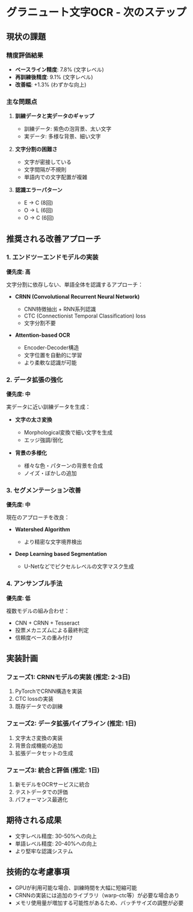 # グラニュート文字OCR - 次のステップ

## 現状の課題

### 精度評価結果
- **ベースライン精度**: 7.8% (文字レベル)
- **再訓練後精度**: 9.1% (文字レベル) 
- **改善幅**: +1.3% (わずかな向上)

### 主な問題点
1. **訓練データと実データのギャップ**
   - 訓練データ: 紫色の泡背景、太い文字
   - 実データ: 多様な背景、細い文字

2. **文字分割の困難さ**
   - 文字が密接している
   - 文字間隔が不規則
   - 単語内での文字配置が複雑

3. **認識エラーパターン**
   - E → C (8回)
   - O → L (6回)
   - O → C (6回)

## 推奨される改善アプローチ

### 1. エンドツーエンドモデルの実装
**優先度: 高**

文字分割に依存しない、単語全体を認識するアプローチ：
- **CRNN (Convolutional Recurrent Neural Network)**
  - CNN特徴抽出 + RNN系列認識
  - CTC (Connectionist Temporal Classification) loss
  - 文字分割不要

- **Attention-based OCR**
  - Encoder-Decoder構造
  - 文字位置を自動的に学習
  - より柔軟な認識が可能

### 2. データ拡張の強化
**優先度: 中**

実データに近い訓練データを生成：
- **文字の太さ変換**
  - Morphological変換で細い文字を生成
  - エッジ強調/弱化

- **背景の多様化**
  - 様々な色・パターンの背景を合成
  - ノイズ・ぼかしの追加

### 3. セグメンテーション改善
**優先度: 中**

現在のアプローチを改良：
- **Watershed Algorithm**
  - より精密な文字境界検出
  
- **Deep Learning based Segmentation**
  - U-Netなどでピクセルレベルの文字マスク生成

### 4. アンサンブル手法
**優先度: 低**

複数モデルの組み合わせ：
- CNN + CRNN + Tesseract
- 投票メカニズムによる最終判定
- 信頼度ベースの重み付け

## 実装計画

### フェーズ1: CRNNモデルの実装 (推定: 2-3日)
1. PyTorchでCRNN構造を実装
2. CTC lossの実装
3. 既存データでの訓練

### フェーズ2: データ拡張パイプライン (推定: 1日)
1. 文字太さ変換の実装
2. 背景合成機能の追加
3. 拡張データセットの生成

### フェーズ3: 統合と評価 (推定: 1日)
1. 新モデルをOCRサービスに統合
2. テストデータでの評価
3. パフォーマンス最適化

## 期待される成果
- 文字レベル精度: 30-50%への向上
- 単語レベル精度: 20-40%への向上
- より堅牢な認識システム

## 技術的な考慮事項
- GPUが利用可能な場合、訓練時間を大幅に短縮可能
- CRNNの実装には追加のライブラリ（warp-ctc等）が必要な場合あり
- メモリ使用量が増加する可能性があるため、バッチサイズの調整が必要